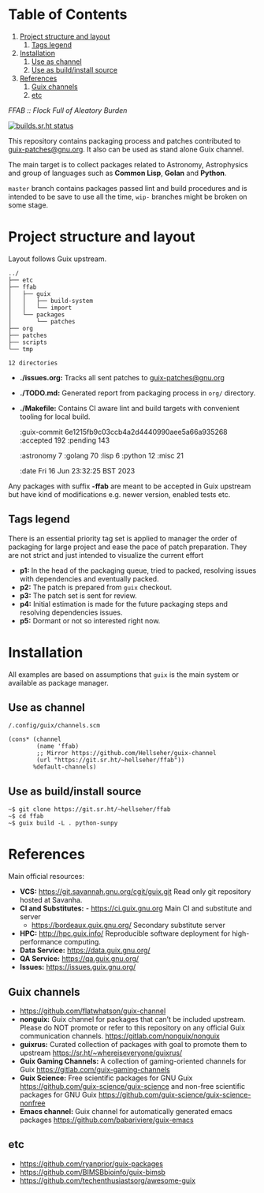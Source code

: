 
# Table of Contents

1.  [Project structure and layout](#orgb5e0348)
    1.  [Tags legend](#orga40d719)
2.  [Installation](#org4abf5b0)
    1.  [Use as channel](#orgf6eda96)
    2.  [Use as build/install source](#org655b054)
3.  [References](#org7fd863a)
    1.  [Guix channels](#org6f699d2)
    2.  [etc](#org80607a2)

*FFAB :: Flock Full of Aleatory Burden*

[![builds.sr.ht status](https://builds.sr.ht/~hellseher/ffab.svg)](https://builds.sr.ht/~hellseher/ffab?)

This repository contains packaging process and patches contributed to <guix-patches@gnu.org>. It
also can be used as stand alone Guix channel.

The main target is to collect packages related to Astronomy, Astrophysics and group of languages
such as **Common Lisp**, **Golan** and **Python**.

`master` branch contains packages passed lint and build procedures and is intended to be save to
use all the time, `wip-` branches might be broken on some stage.


<a id="orgb5e0348"></a>

# Project structure and layout

Layout follows Guix upstream.

    ../
    ├── etc
    ├── ffab
    │   ├── guix
    │   │   ├── build-system
    │   │   └── import
    │   └── packages
    │       └── patches
    ├── org
    ├── patches
    ├── scripts
    └── tmp
    
    12 directories

-   **./issues.org:** Tracks all sent patches to <guix-patches@gnu.org>
-   **./TODO.md:** Generated report from packaging process in `org/` directory.
-   **./Makefile:** Contains CI aware lint and build targets with convenient tooling for local build.

    :guix-commit 6e1215fb9c03ccb4a2d4440990aee5a66a935268
    :accepted 192
    :pending 143
    
    :astronomy 7
    :golang 70
    :lisp 6
    :python 12
    :misc 21
    
    :date Fri 16 Jun 23:32:25 BST 2023

Any packages with suffix **-ffab** are meant to be accepted in Guix upstream but have kind of
modifications e.g. newer version, enabled tests etc.


<a id="orga40d719"></a>

## Tags legend

There is an essential priority tag set is applied to manager the order of packaging for large
project and ease the pace of patch preparation. They are not strict and just intended to visualize
the current effort

-   **p1:** In the head of the packaging queue, tried to packed, resolving issues with dependencies and
    eventually packed.
-   **p2:** The patch is prepared from `guix` checkout.
-   **p3:** The patch set is sent for review.
-   **p4:** Initial estimation is made for the future packaging steps and resolving dependencies issues.
-   **p5:** Dormant or not so interested right now.


<a id="org4abf5b0"></a>

# Installation

All examples are based on assumptions that `guix` is the main system or available as package
manager.


<a id="orgf6eda96"></a>

## Use as channel

`/.config/guix/channels.scm`

    (cons* (channel
            (name 'ffab)
            ;; Mirror https://github.com/Hellseher/guix-channel
            (url "https://git.sr.ht/~hellseher/ffab"))
           %default-channels)


<a id="org655b054"></a>

## Use as build/install source

    ~$ git clone https://git.sr.ht/~hellseher/ffab
    ~$ cd ffab
    ~$ guix build -L . python-sunpy


<a id="org7fd863a"></a>

# References

Main official resources:

-   **VCS:** <https://git.savannah.gnu.org/cgit/guix.git> Read only git repository hosted at Savanha.
-   **CI and Substitutes:** -   <https://ci.guix.gnu.org> Main CI and substitute and server
    -   <https://bordeaux.guix.gnu.org/> Secondary substitute server
-   **HPC:** <http://hpc.guix.info/> Reproducible software deployment for high-performance computing.
-   **Data Service:** <https://data.guix.gnu.org/>
-   **QA Service:** <https://qa.guix.gnu.org/>
-   **Issues:** <https://issues.guix.gnu.org/>


<a id="org6f699d2"></a>

## Guix channels

-   <https://github.com/flatwhatson/guix-channel>
-   **nonguix:** Guix channel for packages that can&rsquo;t be included upstream. Please do NOT promote or
    refer to this repository on any official Guix communication channels.
    <https://gitlab.com/nonguix/nonguix>
-   **guixrus:** Curated collection of packages with goal to promote them to upstream
    <https://sr.ht/~whereiseveryone/guixrus/>
-   **Guix Gaming Channels:** A collection of gaming-oriented channels for Guix
    <https://gitlab.com/guix-gaming-channels>
-   **Guix Science:** Free scientific packages for GNU Guix <https://github.com/guix-science/guix-science>
    and non-free scientific packages for GNU Guix <https://github.com/guix-science/guix-science-nonfree>
-   **Emacs channel:** Guix channel for automatically generated emacs packages
    <https://github.com/babariviere/guix-emacs>


<a id="org80607a2"></a>

## etc

-   <https://github.com/ryanprior/guix-packages>
-   <https://github.com/BIMSBbioinfo/guix-bimsb>
-   <https://github.com/techenthusiastsorg/awesome-guix>

